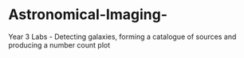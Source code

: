 # Astronomical-Imaging-
Year 3 Labs - Detecting galaxies, forming a catalogue of sources and producing a number count plot 
